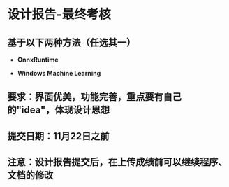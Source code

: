 # 设计报告-最终考核

## 基于以下两种方法（任选其一）

- **OnnxRuntime**

- **Windows Machine Learning**

## 要求：界面优美，功能完善，重点要有自己的"idea"，体现设计思想

## 提交日期：11月22日之前

## 注意：设计报告提交后，在上传成绩前可以继续程序、文档的修改
